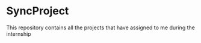 # SyncProject
This repository contains all the projects that have assigned to me during the internship
